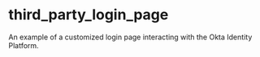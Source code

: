 # third_party_login_page
An example of a customized login page interacting with the Okta Identity Platform.
